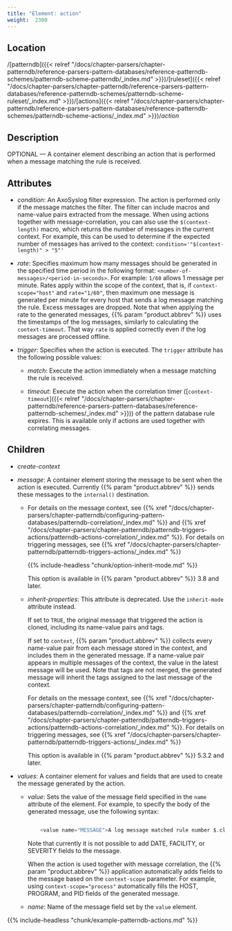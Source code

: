 ```yaml
---
title: "Element: action"
weight:  2300
---
```

<!-- DISCLAIMER: This file is based on the syslog-ng Open Source Edition documentation https://github.com/balabit/syslog-ng-ose-guides/commit/2f4a52ee61d1ea9ad27cb4f3168b95408fddfdf2 and is used under the terms of The syslog-ng Open Source Edition Documentation License. The file has been modified by Axoflow. -->


## Location

/[patterndb]({{< relref "/docs/chapter-parsers/chapter-patterndb/reference-parsers-pattern-databases/reference-patterndb-schemes/patterndb-scheme-patterndb/_index.md" >}})/[ruleset]({{< relref "/docs/chapter-parsers/chapter-patterndb/reference-parsers-pattern-databases/reference-patterndb-schemes/patterndb-scheme-ruleset/_index.md" >}})/[actions]({{< relref "/docs/chapter-parsers/chapter-patterndb/reference-parsers-pattern-databases/reference-patterndb-schemes/patterndb-scheme-actions/_index.md" >}})/*action*



## Description

OPTIONAL — A container element describing an action that is performed when a message matching the rule is received.



## Attributes

  - *condition*: An AxoSyslog filter expression. The action is performed only if the message matches the filter. The filter can include macros and name-value pairs extracted from the message. When using actions together with message-correlation, you can also use the `$(context-length)` macro, which returns the number of messages in the current context. For example, this can be used to determine if the expected number of messages has arrived to the context: `condition='"$(context-length)" > "5"'`

  - *rate*: Specifies maximum how many messages should be generated in the specified time period in the following format: `<number-of-messages>/<period-in-seconds>`. For example: `1/60` allows 1 message per minute. Rates apply within the scope of the context, that is, if `context-scope="host"` and `rate="1/60"`, then maximum one message is generated per minute for every host that sends a log message matching the rule. Excess messages are dropped. Note that when applying the rate to the generated messages, {{% param "product.abbrev" %}} uses the timestamps of the log messages, similarly to calculating the `context-timeout`. That way `rate` is applied correctly even if the log messages are processed offline.

  - *trigger*: Specifies when the action is executed. The `trigger` attribute has the following possible values:
    
      - *match*: Execute the action immediately when a message matching the rule is received.
    
      - *timeout*: Execute the action when the correlation timer ([`context-timeout`]({{< relref "/docs/chapter-parsers/chapter-patterndb/reference-parsers-pattern-databases/reference-patterndb-schemes/_index.md" >}})) of the pattern database rule expires. This is available only if actions are used together with correlating messages.



## Children

  - *create-context*

  - *message*: A container element storing the message to be sent when the action is executed. Currently {{% param "product.abbrev" %}} sends these messages to the `internal()` destination.
    
      - For details on the message context, see {{% xref "/docs/chapter-parsers/chapter-patterndb/configuring-pattern-databases/patterndb-correlation/_index.md" %}} and {{% xref "/docs/chapter-parsers/chapter-patterndb/patterndb-triggers-actions/patterndb-actions-correlation/_index.md" %}}. For details on triggering messages, see {{% xref "/docs/chapter-parsers/chapter-patterndb/patterndb-triggers-actions/_index.md" %}}
        
        {{% include-headless "chunk/option-inherit-mode.md" %}}
        
        This option is available in {{% param "product.abbrev" %}} 3.8 and later.
    
    <!-- end list -->
    
      - *inherit-properties*: This attribute is deprecated. Use the `inherit-mode` attribute instead.
        
        If set to `TRUE`, the original message that triggered the action is cloned, including its name-value pairs and tags.
        
        If set to `context`, {{% param "product.abbrev" %}} collects every name-value pair from each message stored in the context, and includes them in the generated message. If a name-value pair appears in multiple messages of the context, the value in the latest message will be used. Note that tags are not merged, the generated message will inherit the tags assigned to the last message of the context.
        
        For details on the message context, see {{% xref "/docs/chapter-parsers/chapter-patterndb/configuring-pattern-databases/patterndb-correlation/_index.md" %}} and {{% xref "/docs/chapter-parsers/chapter-patterndb/patterndb-triggers-actions/patterndb-actions-correlation/_index.md" %}}. For details on triggering messages, see {{% xref "/docs/chapter-parsers/chapter-patterndb/patterndb-triggers-actions/_index.md" %}}
        
        This option is available in {{% param "product.abbrev" %}} 5.3.2 and later.

  - *values*: A container element for values and fields that are used to create the message generated by the action.
    
      - *value*: Sets the value of the message field specified in the `name` attribute of the element. For example, to specify the body of the generated message, use the following syntax:
        
        ```c
        
            <value name="MESSAGE">A log message matched rule number $.classifier.rule_id</value>
        
        ```
        
        Note that currently it is not possible to add DATE, FACILITY, or SEVERITY fields to the message.
        
        When the action is used together with message correlation, the {{% param "product.abbrev" %}} application automatically adds fields to the message based on the `context-scope` parameter. For example, using `context-scope="process"` automatically fills the HOST, PROGRAM, and PID fields of the generated message.
    
      - *name*: Name of the message field set by the `value` element.


{{% include-headless "chunk/example-patterndb-actions.md" %}}

